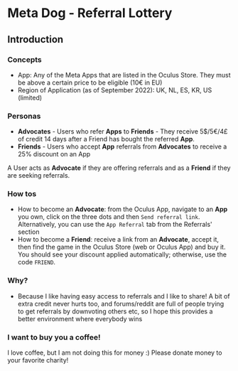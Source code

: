 # Meta Dog - Referral Lottery

## Introduction

### Concepts

- App: Any of the Meta Apps that are listed in the Oculus Store. They must be above a certain price to be eligible (10€ in EU)
- Region of Application (as of September 2022): UK, NL, ES, KR, US (limited)

### Personas

- **Advocates** - Users who refer **Apps** to **Friends** - They receive 5$/5€/4£ of credit 14 days after a Friend has bought the referred **App**.
- **Friends** - Users who accept **App** referrals from **Advocates** to receive a 25% discount on an App

A User acts as **Advocate** if they are offering referrals and as a **Friend** if they are seeking referrals.

### How tos

- How to become an **Advocate**: from the Oculus App, navigate to an **App** you own, click on the three dots and then `Send referral link`. Alternatively, you can use the `App Referral` tab from the Referrals' section
- How to become a **Friend**: receive a link from an **Advocate**, accept it, then find the game in the Oculus Store (web or Oculus App) and buy it. You should see your discount applied automatically; otherwise, use the code `FRIEND`.

### Why?

- Because I like having easy access to referrals and I like to share! A bit of extra credit never hurts too, and forums/reddit are full of people trying to get referrals by downvoting others etc, so I hope this provides a better environment where everybody wins

### I want to buy you a coffee!

I love coffee, but I am not doing this for money :) Please donate money to your favorite charity!
